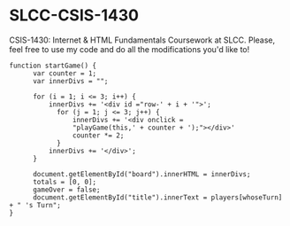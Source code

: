 # SLCC-CSIS-1430
CSIS-1430: Internet & HTML Fundamentals Coursework at SLCC.
Please, feel free to use my code and do all the modifications you'd like to!

```
function startGame() {
      var counter = 1;
      var innerDivs = "";
        
      for (i = 1; i <= 3; i++) {
          innerDivs += '<div id ="row-' + i + '">';
            for (j = 1; j <= 3; j++) {
                innerDivs += '<div onclick = 
                "playGame(this,' + counter + ');"></div>'
                counter *= 2;
            }
          innerDivs += '</div>';
      }
      
      document.getElementById("board").innerHTML = innerDivs;
      totals = [0, 0];
      gameOver = false;
      document.getElementById("title").innerText = players[whoseTurn] + " 's Turn";
}
```
